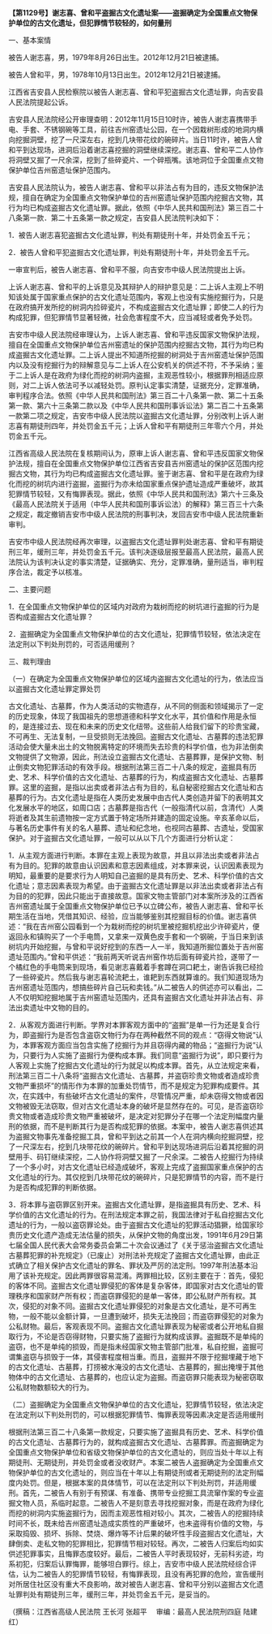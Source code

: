 **【第1129号】谢志喜、曾和平盗掘古文化遗址案——盗掘确定为全国重点文物保护单位的古文化遗址，但犯罪情节较轻的，如何量刑**

一、基本案情

被告人谢志喜，男，1979年8月26日出生。2012年12月21日被逮捕。

被告人曾和平，男，1978年10月13日出生。2012年12月21日被逮捕。

江西省吉安县人民检察院以被告人谢志喜、曾和平犯盗掘古文化遗址罪，向吉安县人民法院提起公诉。

吉安县人民法院经公开审理查明：2012年11月15日10时许，被告人谢志喜携带手电、手套、不锈钢碗等工具，前往吉州窑遗址公园，在一个因栽树形成的地洞内横向挖掘洞壁，挖了一尺深左右，挖到几块带花纹的碗碎片。当日11时许，被告人曾和平到达现场，进洞后沿着谢志喜挖掘的洞壁继续深挖。谢志喜、曾和平二人协作将洞壁又掘了一尺余深，挖到了些碎瓷片、一个碎瓶嘴。该地洞位于全国重点文物保护单位吉州窑遗址保护范围内。

吉安县人民法院认为，被告人谢志喜、曾和平以非法占有为目的，违反文物保护法规，擅自在确定为全国重点文物保护单位的吉州窑遗址保护范围内挖掘古文物，其行为均已构成盗掘古文化遗址罪。据此，依照《中华人民共和国刑法》第三百二十八条第一款．第二十五条第一款之规定，吉安县人民法院判决如下：

1．被告人谢志喜犯盗掘古文化遗址罪，判处有期徒刑十年，并处罚金五千元；

2．被告人曾和平犯盗掘古文化遗址罪，判处有期徒刑十年，并处罚金五千元。

一审宣判后，被告人谢志喜、曾和平不服，向吉安市中级人民法院提出上诉。

上诉人谢志喜、曾和平的上诉意见及其辩护人的辩护意见是：二上诉人主观上不明知该处属于国家重点保护的古文化遗址范围内，客观上也没有实施挖掘行为，只是在政府搞开发所挖的树洞内捡碎瓷片，不构成盗掘古文化遗址罪；即使二人的行为构成犯罪，但犯罪情节显著轻微，社会危害程度不大，应当减轻或者免予处罚。

吉安市中级人民法院经审理认为，上诉人谢志喜、曾和平违反国家文物保护法规，擅自在全国重点文物保护单位吉州窑遗址的保护范围内挖掘古文物，其行为均已构成盗掘古文化遗址罪。二上诉人提出不知道所挖掘的树洞处于吉州窑遗址保护范围内以及没有挖掘行为的辩解意见与二上诉人在公安机关的供述不符，不予采纳；鉴于二上诉人是在政府为绿化而挖的树洞内盗掘，主观恶性较小，根据罪刑相适应原则，对二上诉人依法可予以减轻处罚。原判认定事实清楚，证据充分，定罪准确，审判程序合法。依照《中华人民共和国刑法》第三百二十八条第一款、第二十五条第一款、第六十三条第二款以及《中华人民共和国刑事诉讼法》第二百二十五条第一款第二项之规定，吉安市中级人民法院以盗掘古文化遗址罪，分别改判上诉人谢志喜有期徒刑四年，并处罚金五千元；上诉人曾和平有期徒刑三年零六个月，并处罚金五千元。

江西省高级人民法院在复核期间认为，原审上诉人谢志喜、曾和平违反国家文物保护法规，擅自在全国重点文物保护单位江西省吉安县吉州窑遗址的保护区范围内挖掘古文物，其行为均已构成盗掘古文化遗址罪。鉴于谢志喜、曾和平是在政府为绿化而挖的树坑内进行盗掘，盗掘行为亦未给国家重点保护遗址造成严重破坏，故其犯罪情节较轻，又有悔罪表现。据此，依照《中华人民共和国刑法》第六十三条及《最高人民法院关于适用（中华人民共和国刑事诉讼法）的解释》第三百三十六条之规定，裁定撤销吉安市中级人民法院的刑事判决，发回吉安市中级人民法院重新审判。

吉安市中级人民法院经再次审理，以盗掘古文化遗址罪判处谢志喜、曾和平有期徒刑三年，缓刑三年，并处罚金五千元。该判决逐级层报至最高人民法院，最高人民法院认为该判决认定的事实清楚，证据确实、充分，定罪准确，量刑适当，审判程序合法，裁定予以核准。

二、主要问题

1．在全国重点文物保护单位的区域内对政府为栽树而挖的树坑进行盗掘的行为是否构成盗掘古文化遗址罪？

2．盗掘确定为全国重点文物保护单位的古文化遗址，犯罪情节较轻，依法决定在法定刑以下判处刑罚的，可否适用缓刑？

三、裁判理由

（一）在确定为全国重点文物保护单位的区域内盗掘古文化遗址的行为，依法应当以盗掘古文化遗址罪定罪处罚

古文化遗址、古墓葬，作为人类活动的实物遗存，从不同的侧面和领域揭示了一定的历史现象，体现了我国祖先的思想道德和科学文化水平，其价值和作用是永恒的，是连接过去、现在和未来的历史文化纽带。这些前人给我们留下的珍贵宝藏，不可再生、无法复制，一旦受损则无法挽回。盗掘古文化遗址、古墓葬的违法犯罪活动会使大量未出土的文物脱离特定的环境而失去珍贵的科学价值，也为非法倒卖文物提供了文物源，因此，刑法设立盗掘古文化遗址、古墓葬罪，是保护文物、制止倒卖文物犯罪活动的有效手段。根据刑法第三百二十八条的规定，盗掘具有历史、艺术、科学价值的古文化遗址、古墓葬的行为，构成盗掘古文化遗址、古墓葬罪。这里的盗掘，是指以出卖或者非法占有为目的，私自秘密挖掘古文化遗址和古墓葬的行为。古文化遗址是指在人类历史发展中由古代人类创造并留下的表明其文化发展水平的地区，如周口店；古墓葬是指古代（一般指清代以前，含清代）人类将逝者及其生前遗物按一定方式置于特定场所并建造的固定设施。辛亥革命以后，与著名历史事件有关的名人墓葬、遗址和纪念地，也视同古墓葬、古遗址，受国家保护。对于盗掘古文化遗址罪，一般可以从以下几个方面进行分析认定：

1．从主观方面进行判断。本罪在主观上表现为故意，并且以非法出卖或者非法占有为目的。犯罪的故意由认识因素和意志因素组成，对本罪来说，认识因素表现为明知，最重要的是要求行为人明知自己盗掘的是具有历史、艺术、科学价值的古文化遗址；意志因素表现为希望。由于盗掘古文化遗址罪是以非法出卖或者非法占有为目的的犯罪，因此只能出于直接故意。国家文物主管部门对本案所涉及的江西省吉州窑遗址属于全国重点文物保护单位已予以立碑公布，被告人谢志喜、曾和平长期生活在当地，凭借其知识、经验，应当能够鉴别其挖掘目标的价值。谢志喜供述：“我在吉州窑公园看到一个为栽树而挖的树坑里被挖掘机挖出少许碎瓷片，便返回永和镇购买了一个手电筒，又拿来一双黄色皮手套和一个钢碗，于当日来到该树坑内开始挖掘，与曾和平说好挖到的东西一人一半，我知道所掘位置处于吉州窑遗址范围内。”曾和平供述：“我前两天听说吉州窑作坊后面有碎瓷片捡，遂带了一个橘红色的手电筒来到现场，看见谢志喜戴着手套蹲在洞口耙土，谢告诉我已经捡了一些碎瓷片。然后我与谢志喜轮流耙土，谁耙到东西就算谁的。我们知道现场为吉州窑遗址范围内，想搞些碎片自己玩和卖钱。”从二被告人的供述亦可以看出，二人不仅明知挖掘地属于吉州窑遗址范围内，还具有盗掘古文化遗址并非法占有、非法出卖遗址中文物的目的。

2．从客观方面进行判断。学界对本罪客观方面中的“盗掘”是单一行为还是复合行为，即盗掘行为是否包含盗窃文物行为存在两种截然不同的观点：“窃得文物说”认为，本罪客观方面应当包含实施了挖掘行为并且窃得内藏的物品；“盗掘行为说”认为，只要行为人实施了盗掘行为便构成本罪。我们同意“盗掘行为说”，即只要行为人客观上实施了挖掘古文化遗址的行为就足以构成本罪。首先，从立法规定来看，刑法第三百二十八条将“盗掘古文化遗址、古墓葬，并盗窃珍贵文物或者造成珍贵文物严重损坏”的情形作为本罪的加重处罚情节，而不是规定为犯罪构成要件。其次，在实践中，有些破坏古文化遗址的案件，尽管情况严重，却未窃得文物或者因文物被毁无法窃取，但对古文化遗址本身的破坏是显然存在的。可见，是否盗窃珍贵文物或者造成珍贵文物严重被破坏，是决定对犯罪分子在哪一个法定刑幅度内量刑的依据，而不是判断其行为是否构成犯罪的依据。本案中，被告人谢志喜供述其为盗掘文物事先准备挖掘工具，曾和平到达之前其一个人在洞内横向挖掘洞壁，挖了一尺深左右，挖到几块带花纹的碗碎片。曾和平到达现场进洞后沿着其挖掘的洞壁用手、码钉继续深挖，二人协作将洞壁又掘了一尺余深。二被告人挖掘行为持续了一个多小时，对古文化遗址已经造成破坏，客观上完成了盗掘国家重点保护的古文化遗址的行为。其仅挖到几块带花纹的碗碎片，只是犯罪情节的内容，而不是行为是否构成犯罪的判断依据。

3．将本罪与盗窃罪区别开来。盗掘古文化遗址罪，是指盗掘具有历史、艺术、科学价值的古文化遗址的行为。在刑法规定本罪之前，我国法律对于私自挖掘古文化遗址的行为，一般以盗窃罪论处。由于盗掘古文化遗址的犯罪活动猖獗，给国家珍贵历史文化遗产造成无法估量的损失，从保护文物的角度出发，1991年6月29日第七届全国人民代表大会常务委员会第二十次会议通过了《关于惩治盗掘古文化遗址古墓葬犯罪的补充规定》（已废止）对刑法补充规定了盗掘古文化遗址罪，由此正式确立了相关保护古文化遗址的罪名、罪状及严厉的法定刑。1997年刑法基本沿用了该补充规定。因此两罪很容易混淆。两罪相比较，区别主要在于：首先，侵犯的客体不同。盗掘古文化遗址罪侵犯的客体是复杂客体，即国家对古文化遗址的管理秩序和国家财产所有权；而盗窃罪侵犯的是单一客体，即公私财产所有权。其次，侵犯的对象不同。盗掘古文化遗址罪侵犯的对象是古文化遗址，是不可再生物，一般不能以金额计算，一旦遭到破坏，损失无法挽回；而盗窃罪侵犯的对象为公私财物。最后，客观表现不同。盗掘古文化遗址罪表现为秘密或者公开地私自掘取行为，不论是否窃得财物，只要实施了盗掘行为就构成该罪。盗掘既不是单纯的盗窃，也不是单纯的损毁，而是指未经国家文物主管部门批准，私自挖掘，盗掘可谓集盗窃与损毁于一体，其侵害程度相当重。而且，盗掘并不限于挖掘埋藏于地下的古文化遗址、古墓葬，打捞被水淹没的古文化遗址、古墓葬的，掘出掩埋于其他物体中的古文化遗址、古墓葬的，也应认定为盗掘。而盗窃罪只能表现为秘密窃取公私财物数额较大的行为。

（二）盗掘确定为全国重点文物保护单位的古文化遗址，犯罪情节较轻，依法决定在法定刑以下判处刑罚的，可以根据犯罪情节、悔罪表现等因素决定是否适用缓刑

根据刑法第三百二十八条第一款规定，只要实施了盗掘具有历史、艺术、科学价值的古文化遗址、古墓葬行为的，就构成盗掘古文化遗址、古墓葬罪。而盗掘确定为全国重点文物保护单位和省级文物保护单位的古文化遗址的，则应当处十年以上有期徒刑、无期徒刑，并处罚金或者没收财产。本案二被告人盗掘确定为全国重点文物保护单位的古文化遗址的，则应当在十年以上有期徒刑或者无期徒刑的法定刑幅度内处罚。但是，根据本案的具体情节，可以在法定刑以下判处刑罚，并适用缓刑。首先，二被告人有别于有预谋、有准备、携带专业挖掘工具流窜作案的专业盗掘文物人员，系临时起意。二被告人不是刻意去寻找挖掘对象，而是在政府为绿化而挖的树洞内实施盗掘行为，因而主观恶性相对较小。其次，二被告人的挖掘持续时间不长，既未给吉州窑遗址造成实质性的严重破坏，也未盗得有价值的文物，与采取捣毁、损坏、拆除、焚烧、爆炸等不计后果的破坏性手段盗掘古文化遗址，大肆倒卖、走私文物的犯罪相比，犯罪情节相对较轻。再次，二被告人归案后均如实供述犯罪事实，且悔罪态度较好。最后，二被告人平时表现较好，无前科劣迹，均系初犯，归案后认罪悔罪，能够坦白罪行。综上，吉安市中级人民法院经综合评估，认为二被告人的犯罪情节较轻，有悔罪表现，且没有再犯罪的危险，宣告缓刑对所居住社区没有重大不良影响，故对被告人谢志喜、曾和平分别以盗掘古文化遗址罪判处有期徒刑三年，缓刑三年，并处罚金五千元，是妥当的。

（撰稿：江西省高级人民法院 王长河 张超平　 审编：最高人民法院刑四庭 陆建红）